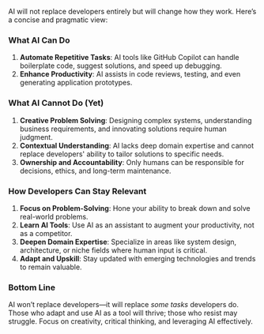 AI will not replace developers entirely but will change how they work. Here’s a concise and pragmatic view:  

### **What AI Can Do**  
1. **Automate Repetitive Tasks**: AI tools like GitHub Copilot can handle boilerplate code, suggest solutions, and speed up debugging.  
2. **Enhance Productivity**: AI assists in code reviews, testing, and even generating application prototypes.  

### **What AI Cannot Do (Yet)**  
1. **Creative Problem Solving**: Designing complex systems, understanding business requirements, and innovating solutions require human judgment.  
2. **Contextual Understanding**: AI lacks deep domain expertise and cannot replace developers' ability to tailor solutions to specific needs.  
3. **Ownership and Accountability**: Only humans can be responsible for decisions, ethics, and long-term maintenance.  

### **How Developers Can Stay Relevant**  
1. **Focus on Problem-Solving**: Hone your ability to break down and solve real-world problems.  
2. **Learn AI Tools**: Use AI as an assistant to augment your productivity, not as a competitor.  
3. **Deepen Domain Expertise**: Specialize in areas like system design, architecture, or niche fields where human input is critical.  
4. **Adapt and Upskill**: Stay updated with emerging technologies and trends to remain valuable.  

### **Bottom Line**  
AI won’t replace developers—it will replace *some tasks* developers do. Those who adapt and use AI as a tool will thrive; those who resist may struggle. Focus on creativity, critical thinking, and leveraging AI effectively.
